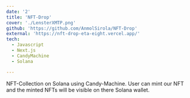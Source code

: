 ```yaml
---
date: '2'
title: 'NFT-Drop'
cover: './LensterXMTP.png'
github: 'https://github.com/AnmolSirola/NFT-Drop'
external: 'https://nft-drop-eta-eight.vercel.app/'
tech:
  - Javascript
  - Next.js
  - CandyMachine
  - Solana

---
```


NFT-Collection on Solana using Candy-Machine. User can mint our NFT and the minted NFTs will be visible on there Solana wallet.